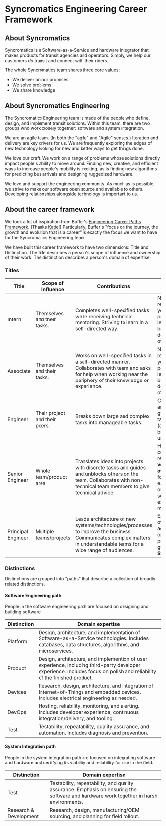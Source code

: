 # Syncromatics Engineering Career Framework

## About Syncromatics

Syncromatics is a Software-as-a-Service and hardware integrator that makes products for transit agencies and operators. Simply, we help our customers _do_ transit and connect with their riders.

The whole Syncromatics team shares three core values:

* We deliver on our promises
* We solve problems
* We share knowledge


## About Syncromatics Engineering

The Syncromatics Engineering team is made of the people who define, design, and implement transit solutions. Within this team, there are two groups who work closely together: software and system integration.

We are an agile team. (In both the "agile" and "Agile" senses.) Iteration and delivery are key drivers for us. We are frequently exploring the edges of new technology looking for new and better ways to get things done.

We love our craft. We work on a range of problems whose solutions directly impact people's ability to move around. Finding new, creative, and efficient ways to increase people's mobility is exciting, as is finding new algorithms for predicting bus arrivals and designing ruggedized hardware. 

We love and support the engineering community. As much as is possible, we strive to make our software open source and available to others. Developing relationships alongside technology is important to us.


## About the career framework

We took a lot of inspiration from Buffer's [Engineering Career Paths Framework][eng-career-paths-fx]. (Thanks [Katie][katie-womersley]!) Particularly, Buffer's "focus on the journey, the growth and evolution that is a career" is exactly the focus we want to have for the Syncromatics Engineering team.

[eng-career-paths-fx]: https://open.buffer.com/engineering-career-framework/
[katie-womersley]: https://open.buffer.com/author/katie/

We have built this career framework to have two dimensions: Title and Distinction. The title describes a person's scope of influence and ownership of their work. The distinction describes a person's domain of expertise.


### Titles

| Title | Scope of Influence           | Contributions  | Ownership |
| ------------- |-------------|------|---|
| Intern        | Themselves and their tasks. | Completes well-specified tasks while receiving technical mentoring. Striving to learn in a self-directed way. | No ownership responsibility yet: this person is learning and being actively developed by others.
| Associate      | Themselves and their tasks.      | Works on well-specified tasks in a self-directed manner. Collaborates with team and asks for help when working near the periphery of their knowledge or experience. | No ownership responsibility yet: this person is learning and being actively developed by others.
| Engineer       | Their project and their peers.    | Breaks down large and complex tasks into manageable tasks. | Co-owns an area with guidance & takes initiative (e.g fixes bugs unprompted)
| Senior Engineer | Whole team/product area | Translates ideas into projects with discrete tasks and guides and unblocks others on the team. Collaborates with non-technical team members to give technical advice. | Has a consistent record of **very strong ownership** for their area, e.g. figuring out on-call schedules, establishing monitoring
| Principal Engineer | Multiple teams/projects | Leads architecture of new systems/technologies/processes to improve the business. Communicates complex matters in understandable terms for a wide range of audiences. | Exhibits ownership across the org - this person is a guardian of **Syncromatics**


### Distinctions

Distinctions are grouped into "paths" that describe a collection of broadly related distinctions.

#### Software Engineering path

People in the software engineering path are focused on designing and building software.

| Distinction | Domain expertise |
| ----------- | ---------------- |
| Platform | Design, architecture, and implementation of Software-as-a-Service technologies. Includes databases, data structures, algorithms, and microservices. |
| Product | Design, architecture, and implemention of user experience, including third-party developer experience. Includes focus on polish and reliability of the finished product. |
| Devices | Research, design, architecture, and integration of Internet-of-Things and embedded devices. Includes electrical engineering as needed. |
| DevOps | Hosting, reliability, monitoring, and alerting. Includes developer experience, continuous integration/delivery, and tooling. |
| Test | Testability, repeatability, quality assurance, and automation. Includes diagnosis and prevention. |

#### System Integration path

People in the system integration path are focused on integrating software and hardware and certifying its viability and reliability for use in the field.

| Distinction | Domain expertise |
| ----------- | ---------------- |
| Test | Testability, repeatability, and quality assurance. Emphasis on ensuring the software and hardware work together in harsh environments. |
| Research & Development | Research, design, manufacturing/OEM sourcing, and planning for field rollout. |